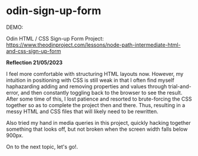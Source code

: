# odin-sign-up-form

DEMO: 



Odin HTML / CSS Sign-up Form Project: https://www.theodinproject.com/lessons/node-path-intermediate-html-and-css-sign-up-form

**Reflection 21/05/2023**

I feel more comfortable with structuring HTML layouts now. However, my intuition in positioning with CSS is still weak in that I often find myself haphazarding adding and removing properties and values through trial-and-error, and then constantly toggling back to the browser to see the result. After some time of this, I lost patience and resorted to brute-forcing the CSS together so as to complete the project then and there. Thus, resulting in a messy HTML and CSS files that will likely need to be rewritten.

Also tried my hand in media queries in this project, quickly hacking together something that looks off, but not broken when the screen width falls below 900px.

On to the next topic, let's go!.
